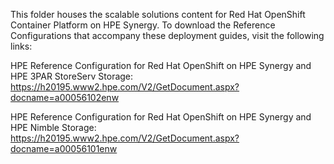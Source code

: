 This folder houses the scalable solutions content for Red Hat OpenShift Container Platform on HPE Synergy. 
To download the Reference Configurations that accompany these deployment guides, visit the following links:

HPE Reference Configuration for Red Hat OpenShift on HPE Synergy and HPE 3PAR StoreServ Storage: https://h20195.www2.hpe.com/V2/GetDocument.aspx?docname=a00056102enw

HPE Reference Configuration for Red Hat OpenShift on HPE Synergy and HPE Nimble Storage: https://h20195.www2.hpe.com/V2/GetDocument.aspx?docname=a00056101enw
